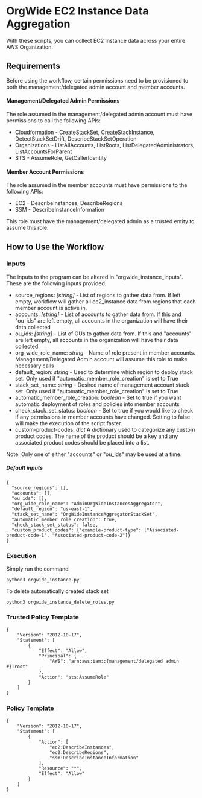 # OrgWide EC2 Instance Data Aggregation

With these scripts, you can collect EC2 Instance data across your entire
AWS Organization. 
## Requirements
Before using the workflow, certain permissions need to be provisioned to both 
the management/delegated admin account and member accounts.
#### Management/Delegated Admin Permissions 
The role assumed in the management/delegated admin account must have permissions to call 
the following APIs:
- Cloudformation - CreateStackSet, CreateStackInstance, DetectStackSetDrift, DescribeStackSetOperation
- Organizations - ListAllAccounts, ListRoots, ListDelegatedAdministrators, ListAccountsForParent
- STS - AssumeRole, GetCallerIdentity
#### Member Account Permissions
The role assumed in the member accounts must have permissions to the following APIs:
- EC2 - DescribeInstances, DescribeRegions
- SSM - DescribeInstanceInformation  

This role must have the management/delegated admin as a trusted entity to assume
this role.

## How to Use the Workflow
### Inputs
The inputs to the program can be altered in "orgwide_instance_inputs". These are
the following inputs provided.
- source_regions: _[string]_ - List of regions to gather data from. If left empty, workflow
will gather all ec2_instance data from regions that each member account is active in. 
- accounts: _[string]_ - List of accounts to gather data from. If this and "ou_ids" are left empty,
all accounts in the organization will have their data collected
- ou_ids: _[string]_ - List of OUs to gather data from. If this and "accounts" are left empty, all
accounts in the organization will have their data collected. 
- org_wide_role_name: _string_ - Name of role present in member accounts. Management/Delegated 
Admin account will assume this role to make necessary calls
- default_region: _string_ - Used to determine which region to deploy stack set. Only
used if "automatic_member_role_creation" is set to True
- stack_set_name: _string_ - Desired name of management account stack set. Only used
if "automatic_member_role_creation" is set to True
- automatic_member_role_creation: _boolean_ - Set to true if you want automatic 
deployment of roles and policies into member accounts
- check_stack_set_status: _boolean_ - Set to true if you would like to check
if any permissions in member accounts have changed. Setting to false will make the 
execution of the script faster.
- custom-product-codes: _dict_ A dictionary used to categorize any custom product codes. The 
name of the product should be a key and any associated product codes should be placed into a list.

Note: Only one of either "accounts" or "ou_ids" may be used at a time.
##### Default inputs
```
{
  "source_regions": [],
  "accounts": [],
  "ou_ids": [],
  "org_wide_role_name": "AdminOrgWideInstancesAggregator",
  "default_region": "us-east-1",
  "stack_set_name": "OrgWideInstanceAggregatorStackSet",
  "automatic_member_role_creation": true,
  "check_stack_set_status": false,
  "custom_product_codes": {"example-product-type": ["Associated-product-code-1", "Associated-product-code-2"]}
}
```
### Execution
Simply run the command 
```
python3 orgwide_instance.py
```
To delete automatically created stack set
```angular2html
python3 orgwide_instance_delete_roles.py
```
### Trusted Policy Template
```angular2html
{
    "Version": "2012-10-17",
    "Statement": [
        {
            "Effect": "Allow",
            "Principal": {
                "AWS": "arn:aws:iam::{management/delegated admin #}:root"
            },
            "Action": "sts:AssumeRole"
        }
    ]
}
```
### Policy Template
```
{
    "Version": "2012-10-17",
    "Statement": [
        {
            "Action": [
                "ec2:DescribeInstances",
                "ec2:DescribeRegions",
                "ssm:DescribeInstanceInformation"
            ],
            "Resource": "*",
            "Effect": "Allow"
        }
    ]
}
```